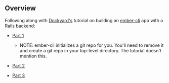 ## Overview

Following along with [Dockyard's](http://dockyard.com/) tutorial on building an [ember-cli](https://github.com/ember-cli/ember-cli) app with a Rails backend:

* [Part 1](http://reefpoints.dockyard.com/2014/05/07/building-an-ember-app-with-rails-part-1.html)

  - NOTE: ember-cli initializes a git repo for you. You'll need to remove it and create a git repo in your top-level directory.  The tutorial doesn't mention this.
* [Part 2](http://reefpoints.dockyard.com/2014/05/08/building-an-ember-app-with-rails-part-2.html)
* [Part 3](http://reefpoints.dockyard.com/2014/05/09/building-an-ember-app-with-rails-part-3.html)
